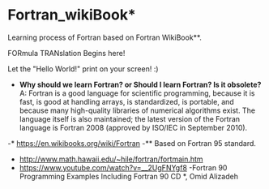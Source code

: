 # Fortran_wikiBook*
Learning process of Fortran based on Fortran WikiBook**.


FORmula TRANslation Begins here!

Let the "Hello World!" print on your screen!
:)

* **Why should we learn Fortran? or Should I learn Fortran? Is it obsolete?**
  A: Fortran is a good language for scientific programming, because it is fast, is good at handling arrays, is standardized, is portable, and because many high-quality libraries of numerical algorithms exist. The language itself is also maintained; the latest version of the Fortran language is Fortran 2008 (approved by ISO/IEC in September 2010).

-* https://en.wikibooks.org/wiki/Fortran
-** Based on Fortran 95 standard.
- http://www.math.hawaii.edu/~hile/fortran/fortmain.htm
- https://www.youtube.com/watch?v=__2UgFNYgf8
-Fortran 90 Programming Examples Including Fortran 90 CD *, Omid Alizadeh

